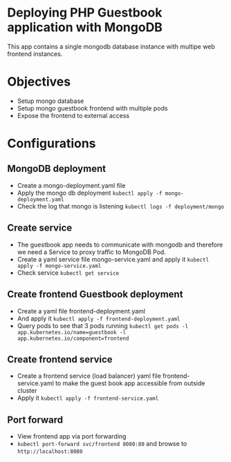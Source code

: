 Deploying PHP Guestbook application with MongoDB
================================================
This app contains a single mongodb database instance with multipe web frontend instances.

# Objectives
- Setup mongo database
- Setup mongo guestbook frontend with multiple pods
- Expose the frontend to external access

# Configurations
## MongoDB deployment
- Create a mongo-deployment.yaml file
- Apply the mongo db deployment `kubectl apply -f mongo-deployment.yaml`
- Check the log that mongo is listening `kubectl logs -f deployment/mongo`
## Create service
- The guestbook app needs to communicate with mongodb and therefore we need a Service to proxy traffic to MongoDB Pod.
- Create a yaml service file mongo-service.yaml and apply it `kubectl apply -f mongo-service.yaml`
- Check service `kubectl get service`
## Create frontend Guestbook deployment
- Create a yaml file frontend-deployment.yaml
- And apply it `kubectl apply -f frontend-deployment.yaml`
- Query pods to see that 3 pods running `kubectl get pods -l app.kubernetes.io/name=guestbook -l app.kubernetes.io/component=frontend`
## Create frontend service
- Create a frontend service (load balancer) yaml file frontend-service.yaml to make the guest book app accessible from outside cluster
- Apply it `kubectl apply -f frontend-service.yaml`
## Port forward
- View frontend app via port forwarding
- `kubectl port-forward svc/frontend 8080:80` and browse to `http://localhost:8080`




